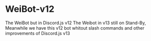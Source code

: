 # WeiBot-v12
The WeiBot but in Discord.js v12
The Weibot in v13 still on Stand-By, Meanwhile we have this v12 bot whitout slash commands and other improvements of Discord.js v13
